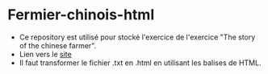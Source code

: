 # Fermier-chinois-html

- Ce repository est utilisé pour stocké l'exercice de l'exercice "The story of the chinese farmer".   
- Lien vers le [site](https://gigithegiraffe.github.io/Fermier-chinois-html/)   
- Il faut transformer le fichier .txt en .html en utilisant les balises de HTML.   
